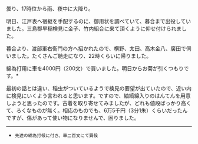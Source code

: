 曇り、17時位から雨、夜中に大降り。

明日、江戸表へ宿継を手配するのに、御用状を調べていて、暮合まで出役していました。三島郡早稲検見に金子、竹内組合に来て頂くように仰せ付けられました。

暮合より、渡部軍右衛門の方へ招かれたので、横野、太田、高木金八、廣田で伺いました。たくさんご馳走になり、22時くらいに帰りました。

綿為打用に車を4000円（200文）で買いました。明日からお菊が引くつもりです。*

最初の話とは違い、稲虫がついているようで検見の要望が出ていたので、近い内に検見にいくよう言われると思います。ですので、紬縞綿入りのはんてんを用意しようと思ったのです。古着を取り寄せてみましたが、どれも値段ばっかり高くて、ろくなものが無く。相応のものでも、6万5千円（3分1朱）くらいだったんですが、傷があって使い物になりませんで、困りました。

***
* `先達の綿為打候に付き、車二百文にて買候`
